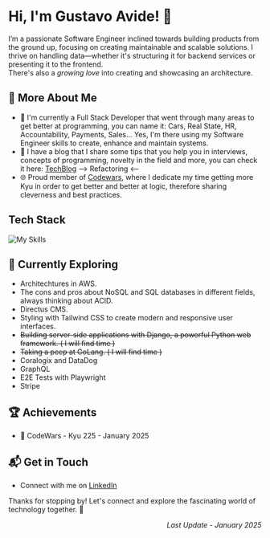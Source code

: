 # Hi, I'm Gustavo Avide! 👋

I’m a passionate Software Engineer inclined towards building products from the ground up, focusing on creating maintainable and scalable solutions.
I thrive on handling data—whether it's structuring it for backend services or presenting it to the frontend.  
There's also a _growing love_ into creating and showcasing an architecture.

<!--  ![Gustavo's Stats](https://github-readme-stats.vercel.app/api?username=gustavohdev&theme=vue-dark&show_icons=true&hide_border=true&count_private=true) -->

## 🚀 More About Me

- 🔭 I'm currently a Full Stack Developer that went through many areas to get better at programming, you can name it: Cars, Real State, HR, Accountability, Payments, Sales...
  Yes, I'm there using my Software Engineer skills to create, enhance and maintain systems.
- 📝 I have a blog that I share some tips that you help you in interviews, concepts of programming, novelty in the field and more, you can check it here:
[TechBlog](https://www.gustavoavide.com) --> Refactoring <--
- 🌐 Proud member of [Codewars](https://www.codewars.com/users/gustavohdev), where I dedicate my time getting more Kyu in order to get better and better at logic, therefore sharing cleverness and best practices.

## Tech Stack
![My Skills](https://skillicons.dev/icons?i=html,css,ts,aws,nextjs,react,redux,postgresql,nodejs,mongodb,cypress,jest,webpack,vercel,apple,bash,bootstrap,docker,elasticsearch,express,linux,redis,sqlite,vscode&perline=7)

## 🌱 Currently Exploring

  - Architechtures in AWS.
  - The cons and pros about NoSQL and SQL databases in different fields, always thinking about ACID.
  - Directus CMS.
  - Styling with Tailwind CSS to create modern and responsive user interfaces.
  - ~~Building server-side applications with Django, a powerful Python web framework. ( I will find time )~~
  - ~~Taking a peep at GoLang. ( I will find time )~~
  - Coralogix and DataDog
  - GraphQL
  - E2E Tests with Playwright
  - Stripe
    

 ## 🏆 Achievements

- 🌟 CodeWars - Kyu 225 - January 2025


## 📬 Get in Touch

- Connect with me on [LinkedIn](https://www.linkedin.com/in/ghsdevs/)


Thanks for stopping by! Let's connect and explore the fascinating world of technology together. 🚀

<div align="right">
<em>Last Update - January 2025</em>
</div>



<!--

Here are some ideas to get you started:

- 🔭 I’m currently working on ...
- 🌱 I’m currently learning ...
- 👯 I’m looking to collaborate on ...
- 🤔 I’m looking for help with ...
- 💬 Ask me about ...
- 📫 How to reach me: ...
- 😄 Pronouns: ...
- ⚡ Fun fact: ...
-->
